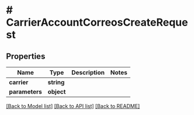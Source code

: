 # # CarrierAccountCorreosCreateRequest

## Properties

Name | Type | Description | Notes
------------ | ------------- | ------------- | -------------
**carrier** | **string** |  |
**parameters** | **object** |  |

[[Back to Model list]](../../README.md#models) [[Back to API list]](../../README.md#endpoints) [[Back to README]](../../README.md)
